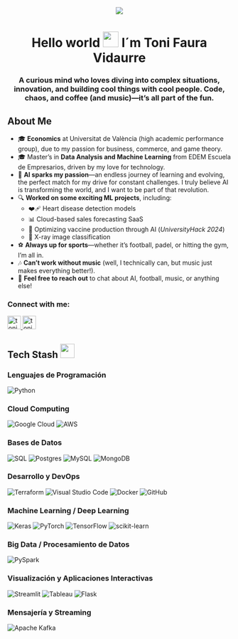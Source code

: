 <p align="center">
    <img src="https://readme-typing-svg.herokuapp.com/?lines=%3E+AI+%26+Machine+Learning+Engineer%20%7C%20Data+Scientist;%3E+Economist%20%7C%20e-Com&center=true&width=700&height=45&speed=50&pause=1000&color=%2328a745">
</p>

<h1 align="center">Hello world <img src="https://media.giphy.com/media/hvRJCLFzcasrR4ia7z/giphy.gif" width="35"> I´m Toni Faura Vidaurre </h1>

<h3 align="center">A curious mind who loves diving into complex situations, innovation, and building cool things with cool people.  
Code, chaos, and coffee (and music)—it’s all part of the fun.</h3>

## About Me

- 🎓 **Economics** at Universitat de València (high academic performance group), due to my passion for business, commerce, and game theory.
- 🎓 Master’s in **Data Analysis and Machine Learning** from EDEM Escuela de Empresarios, driven by my love for technology.
- 🤖 **AI sparks my passion**—an endless journey of learning and evolving, the perfect match for my drive for constant challenges. I truly believe AI is transforming the world, and I want to be part of that revolution.
- 🔍 **Worked on some exciting ML projects**, including:
	- ❤️‍🩹 Heart disease detection models
	- 📊 Cloud-based sales forecasting SaaS
	- 🧬 Optimizing vaccine production through AI (_UniversityHack 2024_)
	- 🩻 X-ray image classification
- ⚽ **Always up for sports**—whether it’s football, padel, or hitting the gym, I’m all in.
- 🎶 **Can’t work without music** (well, I technically can, but music just makes everything better!).
- 💬 **Feel free to reach out** to chat about AI, football, music, or anything else!

<h3 align="left">Connect with me:</h3>
<p align="left">
  <!-- LinkedIn -->
  <a href="https://www.linkedin.com/in/toni-faura-vidaurre-9379a6306/" target="blank">
    <img src="https://img.shields.io/badge/LinkedIn-%230A66C2?style=flat-square&logo=linkedin&logoColor=white" alt="toni-faura-vidaurre" height="30" />
  </a>

  <!-- Gmail -->
  <a href="mailto:tonifaura01@gmail.com" target="blank">
    <img src="https://img.shields.io/badge/Gmail-D14836?style=flat-square&logo=gmail&logoColor=white" alt="toni-faura-vidaurre" height="30" />
  </a>
</p>

## Tech Stash <img src = "https://media2.giphy.com/media/QssGEmpkyEOhBCb7e1/giphy.gif?cid=ecf05e47a0n3gi1bfqntqmob8g9aid1oyj2wr3ds3mg700bl&rid=giphy.gif" width = 32px>

### Lenguajes de Programación
![Python](https://img.shields.io/badge/Python-3776AB?style=flat-square&logo=python&logoColor=white)

### Cloud Computing
![Google Cloud](https://img.shields.io/badge/Google%20Cloud-%234285F4?style=flat-square&logo=google-cloud&logoColor=white) ![AWS](https://img.shields.io/badge/AWS-%23FF9900?style=flat-square&logo=amazon-web-services&logoColor=white)



### Bases de Datos
![SQL](https://img.shields.io/badge/SQL-003B57?style=flat-square&logo=postgresql&logoColor=white) ![Postgres](https://img.shields.io/badge/Postgres-%23316192?style=flat-square&logo=postgresql&logoColor=white) ![MySQL](https://img.shields.io/badge/MySQL-4479A1?style=flat-square&logo=mysql&logoColor=white) ![MongoDB](https://img.shields.io/badge/MongoDB-%234ea94b?style=flat-square&logo=mongodb&logoColor=white)

### Desarrollo y DevOps
![Terraform](https://img.shields.io/badge/Terraform-%235835CC?style=flat-square&logo=terraform&logoColor=white) ![Visual Studio Code](https://img.shields.io/badge/VS%20Code-0078D7?style=flat-square&logo=visual-studio-code&logoColor=white) ![Docker](https://img.shields.io/badge/Docker-2496ED?style=flat-square&logo=docker&logoColor=white) ![GitHub](https://img.shields.io/badge/GitHub-%23121011?style=flat-square&logo=github&logoColor=white)

### Machine Learning / Deep Learning
![Keras](https://img.shields.io/badge/Keras-D00000?style=flat-square&logo=keras&logoColor=white) ![PyTorch](https://img.shields.io/badge/PyTorch-EA4E2C?style=flat-square&logo=pytorch&logoColor=white) ![TensorFlow](https://img.shields.io/badge/TensorFlow-FF6F00?style=flat-square&logo=tensorflow&logoColor=white) ![scikit-learn](https://img.shields.io/badge/scikit--learn-F7931E?style=flat-square&logo=scikitlearn&logoColor=white)

### Big Data / Procesamiento de Datos
![PySpark](https://img.shields.io/badge/PySpark-E25A1C?style=flat-square&logo=apachespark&logoColor=white)

### Visualización y Aplicaciones Interactivas
![Streamlit](https://img.shields.io/badge/Streamlit-FF4B4B?style=flat-square&logo=streamlit&logoColor=white) ![Tableau](https://img.shields.io/badge/Tableau-E97627?style=flat-square&logo=tableau&logoColor=white) ![Flask](https://img.shields.io/badge/Flask-000?style=flat-square&logo=flask&logoColor=white)

### Mensajería y Streaming
![Apache Kafka](https://img.shields.io/badge/Apache%20Kafka-000?style=flat-square&logo=apachekafka&logoColor=white)
